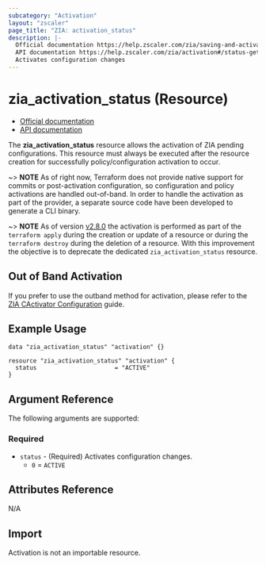 ```yaml
---
subcategory: "Activation"
layout: "zscaler"
page_title: "ZIA: activation_status"
description: |-
  Official documentation https://help.zscaler.com/zia/saving-and-activating-changes-zia-admin-portal
  API documentation https://help.zscaler.com/zia/activation#/status-get
  Activates configuration changes
---
```


# zia_activation_status (Resource)

* [Official documentation](https://help.zscaler.com/zia/saving-and-activating-changes-zia-admin-portal)
* [API documentation](https://help.zscaler.com/zia/activation#/status-get)

The **zia_activation_status** resource allows the activation of ZIA pending configurations. This resource must always be executed after the resource creation for successfully policy/configuration activation to occur.

~> **NOTE** As of right now, Terraform does not provide native support for commits or post-activation configuration, so configuration and policy activations are handled out-of-band. In order to handle the activation as part of the provider, a separate source code have been developed to generate a CLI binary.

~> **NOTE** As of version [v2.8.0](https://github.com/zscaler/terraform-provider-zia/releases/tag/v2.8.0) the activation is performed as part of the `terraform apply` during the creation or update of a resource or during the `terraform destroy` during the deletion of a resource. With this improvement the objective is to deprecate the dedicated `zia_activation_status` resource.

## Out of Band Activation

If you prefer to use the outband method for activation, please refer to the [ZIA CActivator Configuration](https://registry.terraform.io/providers/zscaler/zia/latest/docs/guides/zia_activator) guide.

## Example Usage

```hcl
data "zia_activation_status" "activation" {}

resource "zia_activation_status" "activation" {
  status                      = "ACTIVE"
}
```

## Argument Reference

The following arguments are supported:

### Required

* `status` - (Required) Activates configuration changes.
  * ``0`` = ``ACTIVE``

## Attributes Reference

N/A

## Import

Activation is not an importable resource.


